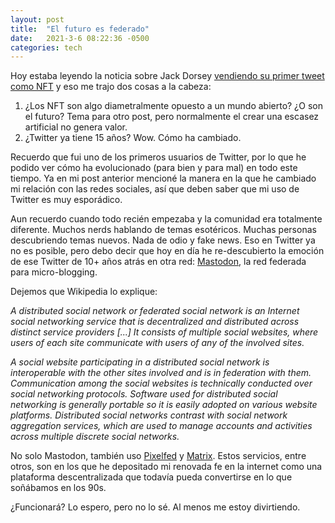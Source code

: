 ```yaml
---
layout: post
title:  "El futuro es federado"
date:   2021-3-6 08:22:36 -0500
categories: tech
---
```

Hoy estaba leyendo la noticia sobre Jack Dorsey [vendiendo su primer tweet como NFT](https://www.cnet.com/news/twitter-ceo-jack-dorsey-is-selling-his-first-tweet-ever-as-an-nft/) y eso me trajo dos cosas a la cabeza:

1. ¿Los NFT son algo diametralmente opuesto a un mundo abierto? ¿O son el futuro? Tema para otro post, pero normalmente el crear una escasez artificial no genera valor.
2. ¿Twitter ya tiene 15 años? Wow. Cómo ha cambiado.

Recuerdo que fui uno de los primeros usuarios de Twitter, por lo que he podido ver cómo ha evolucionado (para bien y para mal) en todo este tiempo. Ya en mi post anterior mencioné la manera en la que he cambiado mi relación con las redes sociales, así que deben saber que mi uso de Twitter es muy esporádico. 

Aun recuerdo cuando todo recién empezaba y la comunidad era totalmente diferente. Muchos nerds hablando de temas esotéricos. Muchas personas descubriendo temas nuevos. Nada de odio y fake news. Eso en Twitter ya no es posible, pero debo decir que hoy en día he re-descubierto la emoción de ese Twitter de 10+ años atrás en otra red: [Mastodon](https://mastodon.social/), la red federada para micro-blogging.

Dejemos que Wikipedia lo explique:

*A distributed social network or federated social network is an Internet social networking service that is decentralized and distributed across distinct service providers [...] It consists of multiple social websites, where users of each site communicate with users of any of the involved sites.*

*A social website participating in a distributed social network is interoperable with the other sites involved and is in federation with them. Communication among the social websites is technically conducted over social networking protocols. Software used for distributed social networking is generally portable so it is easily adopted on various website platforms. Distributed social networks contrast with social network aggregation services, which are used to manage accounts and activities across multiple discrete social networks.*

No solo Mastodon, también uso [Pixelfed](https://pixelfed.social/) y [Matrix](https://matrix.org/). Estos servicios, entre otros, son en los que he depositado mi renovada fe en la internet como una plataforma descentralizada que todavía pueda convertirse en lo que soñábamos en los 90s.

¿Funcionará? Lo espero, pero no lo sé. Al menos me estoy divirtiendo.